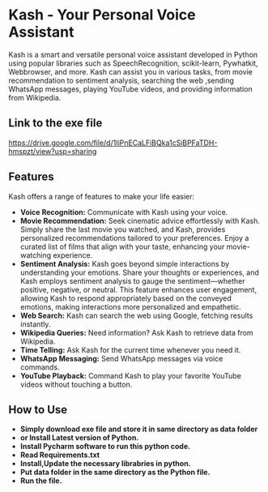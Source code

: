 # Kash - Your Personal Voice Assistant

Kash is a smart and versatile personal voice assistant developed in Python using popular libraries such as SpeechRecognition, scikit-learn, Pywhatkit, Webbrowser, and more. Kash can assist you in various tasks, from movie recommendation to sentiment analysis, searching the web ,sending WhatsApp messages, playing YouTube videos, and providing information from Wikipedia. 


## Link to the exe file


https://drive.google.com/file/d/1IiPnECaLFiBQka1cSiBPFaTDH-hmspzt/view?usp=sharing
## Features

Kash offers a range of features to make your life easier:

- **Voice Recognition:** Communicate with Kash using your voice.
- **Movie Recommendation:**  Seek cinematic advice effortlessly with Kash. Simply share the last movie you watched, and Kash, provides personalized recommendations tailored to your preferences. Enjoy a curated list of films that align with your taste, enhancing your movie-watching experience.
- **Sentiment Analysis:** Kash goes beyond simple interactions by understanding your emotions. Share your thoughts or experiences, and Kash employs sentiment analysis to gauge the sentiment—whether positive, negative, or neutral. This feature enhances user engagement, allowing Kash to respond appropriately based on the conveyed emotions, making interactions more personalized and empathetic.
- **Web Search:** Kash can search the web using Google, fetching results instantly.
- **Wikipedia Queries:** Need information? Ask Kash to retrieve data from Wikipedia.
- **Time Telling:** Ask Kash for the current time whenever you need it.
- **WhatsApp Messaging:** Send WhatsApp messages via voice commands.
- **YouTube Playback:** Command Kash to play your favorite YouTube videos without touching a button.

## How to Use

- **Simply download exe file and store it in same directory as data folder**
- **or Install Latest version of Python.** 
- **Install Pycharm software to run this python code.**
- **Read Requirements.txt**
- **Install,Update the necessary librabries in python.**
- **Put data folder in the same directory as the Python file.**
- **Run the file.**




